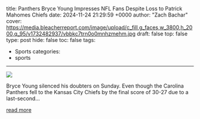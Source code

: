title: Panthers Bryce Young Impresses NFL Fans Despite Loss to Patrick Mahomes Chiefs
date: 2024-11-24 21:29:59 +0000
author: "Zach Bachar"
cover: https://media.bleacherreport.com/image/upload/c_fill,g_faces,w_3800,h_2000,q_95/v1732482937/vbbkc7trn0o0mnhzmehm.jpg
draft: false
top: false
type: post
hide: false
toc: false
tags:
  - Sports
categories:
  - sports
---

![](https://media.bleacherreport.com/image/upload/c_fill,g_faces,w_3800,h_2000,q_95/v1732482937/vbbkc7trn0o0mnhzmehm.jpg)

Bryce Young silenced his doubters on Sunday. Even though the Carolina Panthers fell to the Kansas City Chiefs by the final score of 30-27 due to a last-second…

[read more](https://bleacherreport.com/articles/10144639-panthers-bryce-young-impresses-nfl-fans-despite-loss-to-patrick-mahomes-chiefs)
